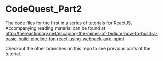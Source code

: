# CodeQuest_Part2
The code files for the first in a series of tutorials for ReactJS. Accompanying reading material can be found at http://thereactionary.net/escaping-the-mines-of-tedium-how-to-build-a-basic-build-pipeline-for-react-using-webpack-and-npm/

Checkout the other branches on this repo to see previous parts of the tutorial.
